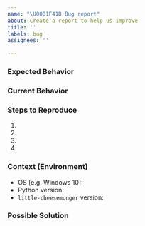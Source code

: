 ```yaml
---
name: "\U0001F41B Bug report"
about: Create a report to help us improve
title: ''
labels: bug
assignees: ''

---
```


<!-- Please search existing and closed issues to avoid creating duplicates. -->

<!-- Provide a general summary of the issue in the Title above. -->

### Expected Behavior

<!-- Tell us what should happen. -->

### Current Behavior

<!-- 
    Tell us what happens instead of the expected behavior.
    If an error message is being displayed, please include the full text of the error message and any stack trace.
-->

### Steps to Reproduce
<!-- 
    Provide a link to a live example or an unambiguous set of steps to
    reproduce this bug. Include code to reproduce if relevant. 
-->
1.
2.
3.
4.

### Context (Environment)
 - OS [e.g. Windows 10]: 
- Python version: 
- `little-cheesemonger` version: 

### Possible Solution
<!-- Not obligatory but suggest a fix/reason for the bug. -->
